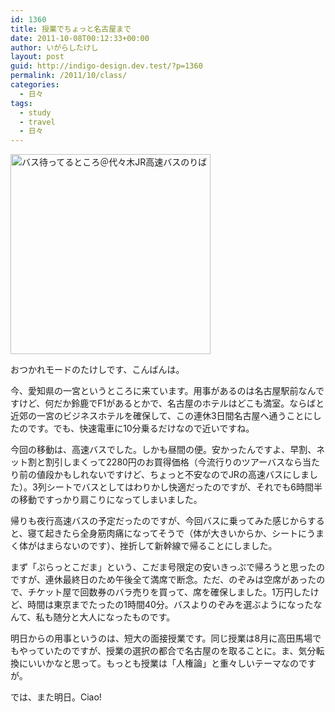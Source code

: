 ```yaml
---
id: 1360
title: 授業でちょっと名古屋まで
date: 2011-10-08T00:12:33+00:00
author: いがらしたけし
layout: post
guid: http://indigo-design.dev.test/?p=1360
permalink: /2011/10/class/
categories:
  - 日々
tags:
  - study
  - travel
  - 日々
---
```

<a href="http://picplz.com/user/takeshi81/pic/twrhk/"><img src="http://s0.i1.picplzthumbs.com/upload/img/91/99/8f/91998f1bc1fc13a73100b96d96837dad93b69175_wmeg_00001.jpg" alt="バス待ってるところ＠代々木JR高速バスのりば" width="320px" /></a>

おつかれモードのたけしです、こんばんは。

今、愛知県の一宮というところに来ています。用事があるのは名古屋駅前なんですけど、何だか鈴鹿でF1があるとかで、名古屋のホテルはどこも満室。ならばと近郊の一宮のビジネスホテルを確保して、この連休3日間名古屋へ通うことにしたのです。でも、快速電車に10分乗るだけなので近いですね。

今回の移動は、高速バスでした。しかも昼間の便。安かったんですよ、早割、ネット割と割引しまくって2280円のお買得価格（今流行りのツアーバスなら当たり前の値段かもしれないですけど、ちょっと不安なのでJRの高速バスにしました）。3列シートでバスとしてはわりかし快適だったのですが、それでも6時間半の移動ですっかり肩こりになってしまいました。
<!--more-->
帰りも夜行高速バスの予定だったのですが、今回バスに乗ってみた感じからすると、寝て起きたら全身筋肉痛になってそうで（体が大きいからか、シートにうまく体がはまらないのです）、挫折して新幹線で帰ることにしました。

まず「ぷらっとこだま」という、こだま号限定の安いきっぷで帰ろうと思ったのですが、連休最終日のため午後全て満席で断念。ただ、のぞみは空席があったので、チケット屋で回数券のバラ売りを買って、席を確保しました。1万円したけど、時間は東京までたったの1時間40分。バスよりのぞみを選ぶようになったなんて、私も随分と大人になったものです。

明日からの用事というのは、短大の面接授業です。同じ授業は8月に高田馬場でもやっていたのですが、授業の選択の都合で名古屋のを取ることに。ま、気分転換にいいかなと思って。もっとも授業は「人権論」と重々しいテーマなのですが。

では、また明日。Ciao!